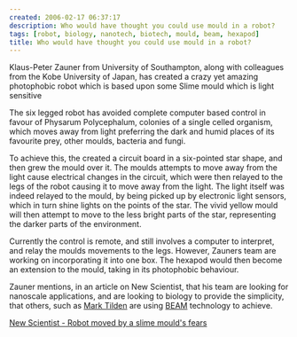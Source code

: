```yaml
---
created: 2006-02-17 06:37:17
description: Who would have thought you could use mould in a robot?
tags: [robot, biology, nanotech, biotech, mould, beam, hexapod]
title: Who would have thought you could use mould in a robot?
---
```

Klaus-Peter Zauner from University of Southampton, along with colleagues from the Kobe University of Japan, has created a crazy yet amazing photophobic robot which is based upon some Slime mould which is light sensitive

The six legged robot has avoided complete computer based control in favour of Physarum Polycephalum, colonies of a single celled organism, which moves away from light preferring the dark and humid places of its favourite prey, other moulds, bacteria and fungi.

To achieve this, the created a circuit board in a six-pointed star shape, and then grew the mould over it. The moulds attempts to move away from the light cause electrical changes in the circuit, which were then relayed to the legs of the robot causing it to move away from the light. The light itself was indeed relayed to the mould, by being picked up by electronic light sensors, which in turn shine lights on the points of the star. The vivid yellow mould will then attempt to move to the less bright parts of the star, representing the darker parts of the environment.

Currently the control is remote, and still involves a computer to interpret, and relay the moulds movements to the legs. However, Zauners team are working on incorporating it into one box. The hexapod would then become an extension to the mould, taking in its photophobic behaviour.

Zauner mentions, in an article on New Scientist, that his team are looking for nanoscale applications, and are looking to biology to provide the simplicity, that others, such as [Mark Tilden](/Mark+Tilden "Mark Tilden") are using [BEAM](/BEAM "Biology, Electronics, Aesthetics and Mechanics") technology to achieve.

[New Scientist - Robot moved by a slime mould's fears](http://www.newscientist.com/channel/mech-tech/dn8718)
